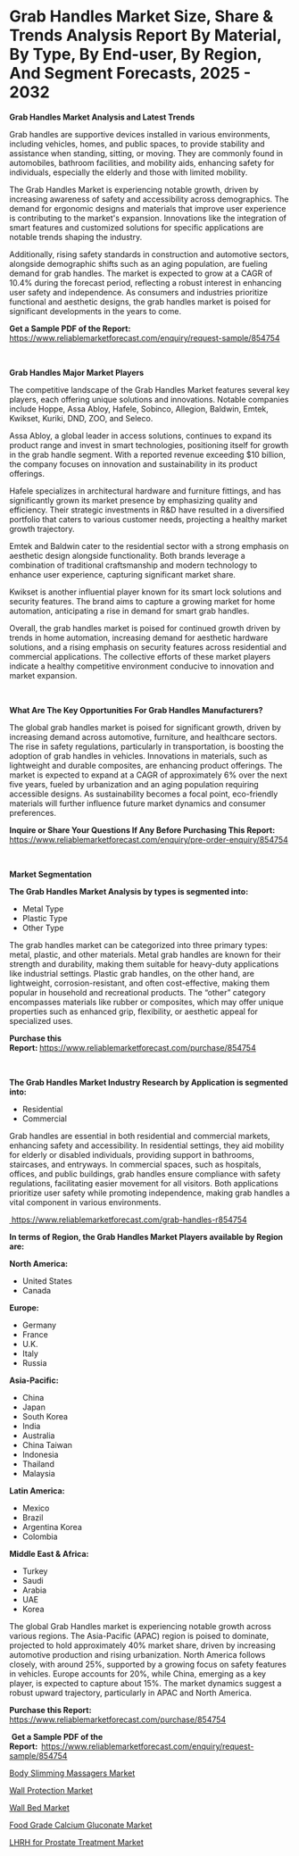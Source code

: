 <p><h1>Grab Handles Market Size, Share & Trends Analysis Report By Material, By Type, By End-user, By Region, And Segment Forecasts, 2025 - 2032</h1></p><p><strong>Grab Handles Market Analysis and Latest Trends</strong></p>
<p><p>Grab handles are supportive devices installed in various environments, including vehicles, homes, and public spaces, to provide stability and assistance when standing, sitting, or moving. They are commonly found in automobiles, bathroom facilities, and mobility aids, enhancing safety for individuals, especially the elderly and those with limited mobility.</p><p>The Grab Handles Market is experiencing notable growth, driven by increasing awareness of safety and accessibility across demographics. The demand for ergonomic designs and materials that improve user experience is contributing to the market's expansion. Innovations like the integration of smart features and customized solutions for specific applications are notable trends shaping the industry.</p><p>Additionally, rising safety standards in construction and automotive sectors, alongside demographic shifts such as an aging population, are fueling demand for grab handles. The market is expected to grow at a CAGR of 10.4% during the forecast period, reflecting a robust interest in enhancing user safety and independence. As consumers and industries prioritize functional and aesthetic designs, the grab handles market is poised for significant developments in the years to come.</p></p>
<p><strong>Get a Sample PDF of the Report:&nbsp;</strong> <a href="https://www.reliablemarketforecast.com/enquiry/request-sample/854754?utm_campaign=1899&utm_medium=2&utm_source=Github&utm_content=ia&utm_term=06022025&utm_id=grab-handles">https://www.reliablemarketforecast.com/enquiry/request-sample/854754</a></p>
<p>&nbsp;</p>
<p><strong>Grab Handles Major Market Players</strong></p>
<p><p>The competitive landscape of the Grab Handles Market features several key players, each offering unique solutions and innovations. Notable companies include Hoppe, Assa Abloy, Hafele, Sobinco, Allegion, Baldwin, Emtek, Kwikset, Kuriki, DND, ZOO, and Seleco.</p><p>Assa Abloy, a global leader in access solutions, continues to expand its product range and invest in smart technologies, positioning itself for growth in the grab handle segment. With a reported revenue exceeding $10 billion, the company focuses on innovation and sustainability in its product offerings.</p><p>Hafele specializes in architectural hardware and furniture fittings, and has significantly grown its market presence by emphasizing quality and efficiency. Their strategic investments in R&D have resulted in a diversified portfolio that caters to various customer needs, projecting a healthy market growth trajectory.</p><p>Emtek and Baldwin cater to the residential sector with a strong emphasis on aesthetic design alongside functionality. Both brands leverage a combination of traditional craftsmanship and modern technology to enhance user experience, capturing significant market share.</p><p>Kwikset is another influential player known for its smart lock solutions and security features. The brand aims to capture a growing market for home automation, anticipating a rise in demand for smart grab handles.</p><p>Overall, the grab handles market is poised for continued growth driven by trends in home automation, increasing demand for aesthetic hardware solutions, and a rising emphasis on security features across residential and commercial applications. The collective efforts of these market players indicate a healthy competitive environment conducive to innovation and market expansion.</p></p>
<p>&nbsp;</p>
<p><strong>What Are The Key Opportunities For Grab Handles Manufacturers?</strong></p>
<p><p>The global grab handles market is poised for significant growth, driven by increasing demand across automotive, furniture, and healthcare sectors. The rise in safety regulations, particularly in transportation, is boosting the adoption of grab handles in vehicles. Innovations in materials, such as lightweight and durable composites, are enhancing product offerings. The market is expected to expand at a CAGR of approximately 6% over the next five years, fueled by urbanization and an aging population requiring accessible designs. As sustainability becomes a focal point, eco-friendly materials will further influence future market dynamics and consumer preferences.</p></p>
<p><strong>Inquire or Share Your Questions If Any Before Purchasing This Report:</strong> <a href="https://www.reliablemarketforecast.com/enquiry/pre-order-enquiry/854754?utm_campaign=1899&utm_medium=2&utm_source=Github&utm_content=ia&utm_term=06022025&utm_id=grab-handles">https://www.reliablemarketforecast.com/enquiry/pre-order-enquiry/854754</a></p>
<p>&nbsp;</p>
<p><strong>Market Segmentation</strong></p>
<p><strong>The Grab Handles Market Analysis by types is segmented into:</strong></p>
<p><ul><li>Metal Type</li><li>Plastic Type</li><li>Other Type</li></ul></p>
<p><p>The grab handles market can be categorized into three primary types: metal, plastic, and other materials. Metal grab handles are known for their strength and durability, making them suitable for heavy-duty applications like industrial settings. Plastic grab handles, on the other hand, are lightweight, corrosion-resistant, and often cost-effective, making them popular in household and recreational products. The “other” category encompasses materials like rubber or composites, which may offer unique properties such as enhanced grip, flexibility, or aesthetic appeal for specialized uses.</p></p>
<p><strong>Purchase this Report:&nbsp;</strong><a href="https://www.reliablemarketforecast.com/purchase/854754?utm_campaign=1899&utm_medium=2&utm_source=Github&utm_content=ia&utm_term=06022025&utm_id=grab-handles">https://www.reliablemarketforecast.com/purchase/854754</a></p>
<p>&nbsp;</p>
<p><strong>The Grab Handles Market Industry Research by Application is segmented into:</strong></p>
<p><ul><li>Residential</li><li>Commercial</li></ul></p>
<p><p>Grab handles are essential in both residential and commercial markets, enhancing safety and accessibility. In residential settings, they aid mobility for elderly or disabled individuals, providing support in bathrooms, staircases, and entryways. In commercial spaces, such as hospitals, offices, and public buildings, grab handles ensure compliance with safety regulations, facilitating easier movement for all visitors. Both applications prioritize user safety while promoting independence, making grab handles a vital component in various environments.</p></p>
<p><a href="https://www.reliablemarketforecast.com/grab-handles-r854754?utm_campaign=1899&utm_medium=2&utm_source=Github&utm_content=ia&utm_term=06022025&utm_id=grab-handles">&nbsp;https://www.reliablemarketforecast.com/grab-handles-r854754</a></p>
<p><strong>In terms of Region, the Grab Handles Market Players available by Region are:</strong></p>
<p>
    <p> <strong> North America: </strong>
        <ul>
            <li>United States</li>
            <li>Canada</li>
        </ul>
        </p> 
    <p> <strong> Europe: </strong>
        <ul>
            <li>Germany</li>
            <li>France</li>
            <li>U.K.</li>
            <li>Italy</li>
            <li>Russia</li>
        </ul>
        </p> 
    <p> <strong> Asia-Pacific: </strong>
        <ul>
            <li>China</li>
            <li>Japan</li>
            <li>South Korea</li>
            <li>India</li>
            <li>Australia</li>
            <li>China Taiwan</li>
            <li>Indonesia</li>
            <li>Thailand</li>
            <li>Malaysia</li>
        </ul>
        </p> 
    <p> <strong> Latin America: </strong>
        <ul>
            <li>Mexico</li>
            <li>Brazil</li>
            <li>Argentina Korea</li>
            <li>Colombia</li>
        </ul>
        </p> 
    <p> <strong> Middle East & Africa: </strong>
        <ul>
            <li>Turkey</li>
            <li>Saudi</li>
            <li>Arabia</li>
            <li>UAE</li>
            <li>Korea</li>
        </ul>
    </p>
    </p>
<p><p>The global Grab Handles market is experiencing notable growth across various regions. The Asia-Pacific (APAC) region is poised to dominate, projected to hold approximately 40% market share, driven by increasing automotive production and rising urbanization. North America follows closely, with around 25%, supported by a growing focus on safety features in vehicles. Europe accounts for 20%, while China, emerging as a key player, is expected to capture about 15%. The market dynamics suggest a robust upward trajectory, particularly in APAC and North America.</p></p>
<p><strong>Purchase this Report: </strong><a href="https://www.reliablemarketforecast.com/purchase/854754?utm_campaign=1899&utm_medium=2&utm_source=Github&utm_content=ia&utm_term=06022025&utm_id=grab-handles">https://www.reliablemarketforecast.com/purchase/854754</a></p>
<p>&nbsp;<strong>Get a Sample PDF of the Report:&nbsp;&nbsp;</strong><a href="https://www.reliablemarketforecast.com/enquiry/request-sample/854754?utm_campaign=1899&utm_medium=2&utm_source=Github&utm_content=ia&utm_term=06022025&utm_id=grab-handles">https://www.reliablemarketforecast.com/enquiry/request-sample/854754</a></p>
<p><strong></strong></p>
<p><p><a href="https://www.linkedin.com/pulse/body-slimming-massagers-market-global-regional-analysis-vszgf?utm_campaign=1899&utm_medium=2&utm_source=Github&utm_content=ia&utm_term=06022025&utm_id=grab-handles">Body Slimming Massagers Market</a></p><p><a href="https://github.com/djibenesha/Market-Research-Report-List-1/blob/main/wall-protection-market.md?utm_campaign=1899&utm_medium=2&utm_source=Github&utm_content=ia&utm_term=06022025&utm_id=grab-handles">Wall Protection Market</a></p><p><a href="https://github.com/nibbsmantji/Market-Research-Report-List-1/blob/main/wall-bed-market.md?utm_campaign=1899&utm_medium=2&utm_source=Github&utm_content=ia&utm_term=06022025&utm_id=grab-handles">Wall Bed Market</a></p><p><a href="https://www.linkedin.com/pulse/food-grade-calcium-gluconate-market-trends-report-industry-tqw8e?utm_campaign=1899&utm_medium=2&utm_source=Github&utm_content=ia&utm_term=06022025&utm_id=grab-handles">Food Grade Calcium Gluconate Market</a></p><p><a href="https://www.linkedin.com/pulse/exploring-lhrh-prostate-treatment-market-strategic-insights-rjioe?utm_campaign=1899&utm_medium=2&utm_source=Github&utm_content=ia&utm_term=06022025&utm_id=grab-handles">LHRH for Prostate Treatment Market</a></p></p>